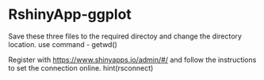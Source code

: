 # RshinyApp-ggplot

Save these three files to the required directoy and change the directory location. use command - getwd()

Register with https://www.shinyapps.io/admin/#/ and follow the instructions to set the connection online. hint(rsconnect)
